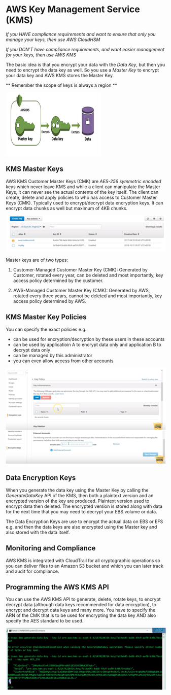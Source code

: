 # AWS Key Management Service (KMS)

*If you HAVE compliance requirements and want to ensure that only you manage your keys, then use AWS CloudHSM*

*If you DON'T have compliance requirements, and want easier management for your keys, then use AWS KMS*

The basic idea is that you encrypt your data with the *Data Key*, but then you need to encrypt the data key as well. So you use a *Master Key* to encrypt your data key and AWS KMS stores the Master Key.

** Remember the scope of keys is always a region **

<img src="https://github.com/uashraf1981/AWS/blob/master/AWS-KMS/Master%20Key.png" width="300" height="200" align="center">

KMS Master Keys
---------------
AWS KMS Customer Master Keys (CMK) are *AES-256* *symmetric encoded* keys which never leave KMS and while a client can manipulate the Master Keys, it can never see the actual contents of the key itself. The client can create, delete and apply policies to who has access to Customer Master Keys (CMK). Typically used to encrypt/decrypt data encryption keys. It can encrypt data chunks as well but maximum of 4KB chunks.

![stack Overflow](https://github.com/uashraf1981/AWS/blob/master/AWS-KMS/Keys.png)

Master keys are of two types:

1. Customer-Managed Customer Master Key (CMK): Generated by Customer, rotated every year, can be deleted and most importantly, key access policy determined by the customer.

2. AWS-Managed Customer Master Key (CMK): Generated by AWS, rotated every three years, cannot be deleted and most importantly, key access policy determined by AWS.

KMS Master Key Policies
-----------------------
You can specify the exact policies e.g.

- can be used for encryption/decryption by these users in these accounts
- can be used by applicatioin A to encrypt data only and application B to decrypt data only
- can be managed by this administrator
- you can even allow access from other accounts

![stack Overflow](https://github.com/uashraf1981/AWS/blob/master/AWS-KMS/KeyPolicy1.png)
![stack Overflow](https://github.com/uashraf1981/AWS/blob/master/AWS-KMS/KeyPolicy2.png)

Data Encryption Keys
--------------------
When you generate the data key using the Master Key by calling the *GenerateDataKey* API of the KMS, then both a plaintext version and an encrypted version of the key are produced. Plaintext version used to encrypt data then deleted. The encrypted version is stored along with data for the next time that you may need to decrypt your EBS volume or data.

The Data Encryption Keys are use to encrypt the actual data on EBS or EFS e.g. and then the data keys are also encrypted using the Master key and also stored with the data itself.

Monitoring and Compliance
-------------------------
AWS KMS is integrated with CloudTrail for all cryptographic operations so you can deliver files to an Amazon S3 bucket and  which you can later track and audit for compliance.

Programming the AWS KMS API
---------------------------
You can use the AWS KMS API to generate, delete, rotate keys, to encrypt decrypt data (although data keys recommended for data encryption), to encrypt and decrypt data keys and many more. You have to specify the ARN of the CMK that is to be used for encrypting the data key AND also specify the AES standard to be used.

![stack Overflow](https://github.com/uashraf1981/AWS/blob/master/AWS-KMS/Command.png)
